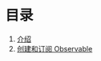 # 目录

1. [介绍](https://github.com/hjzCy/Rx.playground/blob/master/01.%20介绍.md)
2. [创建和订阅 Observable](https://github.com/hjzCy/Rx.playground/blob/master/02.%20创建和订阅%20Observable.md)